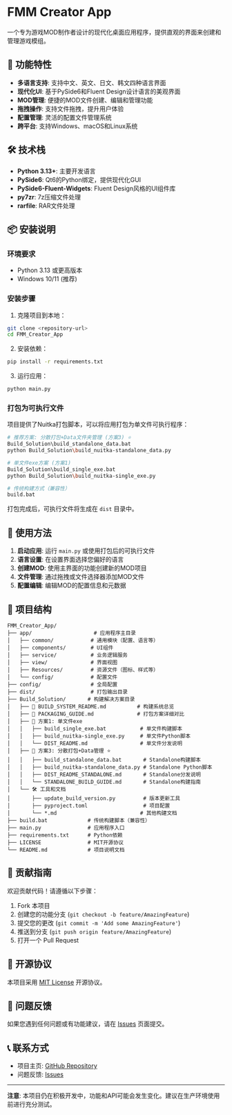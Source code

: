# FMM Creator App

一个专为游戏MOD制作者设计的现代化桌面应用程序，提供直观的界面来创建和管理游戏模组。

## 🌟 功能特性

- **多语言支持**: 支持中文、英文、日文、韩文四种语言界面
- **现代化UI**: 基于PySide6和Fluent Design设计语言的美观界面
- **MOD管理**: 便捷的MOD文件创建、编辑和管理功能
- **拖拽操作**: 支持文件拖拽，提升用户体验
- **配置管理**: 灵活的配置文件管理系统
- **跨平台**: 支持Windows、macOS和Linux系统

## 🛠️ 技术栈

- **Python 3.13+**: 主要开发语言
- **PySide6**: Qt6的Python绑定，提供现代化GUI
- **PySide6-Fluent-Widgets**: Fluent Design风格的UI组件库
- **py7zr**: 7z压缩文件处理
- **rarfile**: RAR文件处理

## 📦 安装说明

### 环境要求

- Python 3.13 或更高版本
- Windows 10/11 (推荐)

### 安装步骤

1. 克隆项目到本地：
```bash
git clone <repository-url>
cd FMM_Creator_App
```

2. 安装依赖：
```bash
pip install -r requirements.txt
```

3. 运行应用：
```bash
python main.py
```

### 打包为可执行文件

项目提供了Nuitka打包脚本，可以将应用打包为单文件可执行程序：

```bash
# 推荐方案: 分散打包+Data文件夹管理 (方案3) ⭐
Build_Solution\build_standalone_data.bat
python Build_Solution\build_nuitka-standalone_data.py

# 单文件exe方案 (方案1)
Build_Solution\build_single_exe.bat
python Build_Solution\build_nuitka-single_exe.py

# 传统构建方式（兼容性）
build.bat
```

打包完成后，可执行文件将生成在 `dist` 目录中。

## 🚀 使用方法

1. **启动应用**: 运行 `main.py` 或使用打包后的可执行文件
2. **语言设置**: 在设置界面选择您偏好的语言
3. **创建MOD**: 使用主界面的功能创建新的MOD项目
4. **文件管理**: 通过拖拽或文件选择器添加MOD文件
5. **配置编辑**: 编辑MOD的配置信息和元数据

## 📁 项目结构

```
FMM_Creator_App/
├── app/                    # 应用程序主目录
│   ├── common/            # 通用模块（配置、语言等）
│   ├── components/        # UI组件
│   ├── service/           # 业务逻辑服务
│   ├── view/              # 界面视图
│   ├── Resources/         # 资源文件（图标、样式等）
│   └── config/            # 配置文件
├── config/                # 全局配置
├── dist/                  # 打包输出目录
├── Build_Solution/       # 构建解决方案目录
│   ├── 📄 BUILD_SYSTEM_README.md          # 构建系统总览
│   ├── 📄 PACKAGING_GUIDE.md              # 打包方案详细对比
│   ├── 🔧 方案1: 单文件exe
│   │   ├── build_single_exe.bat           # 单文件构建脚本
│   │   ├── build_nuitka-single_exe.py     # 单文件Python脚本
│   │   └── DIST_README.md                 # 单文件分发说明
│   ├── 🔧 方案3: 分散打包+Data管理 ⭐
│   │   ├── build_standalone_data.bat       # Standalone构建脚本
│   │   ├── build_nuitka-standalone_data.py # Standalone Python脚本
│   │   ├── DIST_README_STANDALONE.md       # Standalone分发说明
│   │   └── STANDALONE_BUILD_GUIDE.md       # Standalone构建指南
│   └── 🛠️ 工具和文档
│       ├── update_build_version.py         # 版本更新工具
│       ├── pyproject.toml                  # 项目配置
│       └── *.md                           # 其他构建文档
├── build.bat             # 传统构建脚本（兼容性）
├── main.py               # 应用程序入口
├── requirements.txt      # Python依赖
├── LICENSE               # MIT开源协议
└── README.md             # 项目说明文档
```

## 🤝 贡献指南

欢迎贡献代码！请遵循以下步骤：

1. Fork 本项目
2. 创建您的功能分支 (`git checkout -b feature/AmazingFeature`)
3. 提交您的更改 (`git commit -m 'Add some AmazingFeature'`)
4. 推送到分支 (`git push origin feature/AmazingFeature`)
5. 打开一个 Pull Request

## 📄 开源协议

本项目采用 [MIT License](LICENSE) 开源协议。

## 🐛 问题反馈

如果您遇到任何问题或有功能建议，请在 [Issues](../../issues) 页面提交。

## 📞 联系方式

- 项目主页: [GitHub Repository](../../)
- 问题反馈: [Issues](../../issues)

---

**注意**: 本项目仍在积极开发中，功能和API可能会发生变化。建议在生产环境使用前进行充分测试。